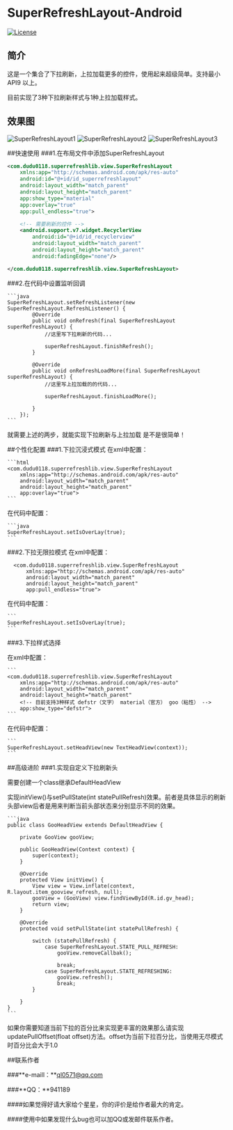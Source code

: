 # SuperRefreshLayout-Android

[![License](https://img.shields.io/badge/license-Apache%202-green.svg)](https://www.apache.org/licenses/LICENSE-2.0)

## 简介
这是一个集合了下拉刷新，上拉加载更多的控件，使用起来超级简单。支持最小API9 以上。

目前实现了3种下拉刷新样式与1种上拉加载样式。


## 效果图
![SuperRefreshLayout1](http://img.blog.csdn.net/20160912143102488)
![SuperRefreshLayout2](http://img.blog.csdn.net/20160912144237064)
![SuperRefreshLayout3](http://img.blog.csdn.net/20160912144411193)

##快速使用
###1.在布局文件中添加SuperRefreshLayout

```xml
<com.dudu0118.superrefreshlib.view.SuperRefreshLayout
    xmlns:app="http://schemas.android.com/apk/res-auto"
    android:id="@+id/id_superrefreshlayout"
    android:layout_width="match_parent"
    android:layout_height="match_parent"
    app:show_type="material"
    app:overlay="true"
    app:pull_endless="true">

    <!-- 需要刷新的控件 -->
    <android.support.v7.widget.RecyclerView
        android:id="@+id/id_recyclerview"
        android:layout_width="match_parent"
        android:layout_height="match_parent"
        android:fadingEdge="none"/>

</com.dudu0118.superrefreshlib.view.SuperRefreshLayout>
```
  
###2.在代码中设置监听回调

    ```java
	SuperRefreshLayout.setRefreshListener(new SuperRefreshLayout.RefreshListener() {
            @Override
            public void onRefresh(final SuperRefreshLayout superRefreshLayout) {
            	//这里写下拉刷新的代码...

            	superRefreshLayout.finishRefresh();
            }

            @Override
            public void onRefreshLoadMore(final SuperRefreshLayout superRefreshLayout) {
             	//这里写上拉加载的的代码...  

            	superRefreshLayout.finishLoadMore();
               
            }
        });
    ```
  
就需要上述的两步，就能实现下拉刷新与上拉加载 是不是很简单！

##个性化配置
###1.下拉沉浸式模式
在xml中配置：

    ```html
	<com.dudu0118.superrefreshlib.view.SuperRefreshLayout
        xmlns:app="http://schemas.android.com/apk/res-auto"
        android:layout_width="match_parent"
        android:layout_height="match_parent"
        app:overlay="true">
    ```

在代码中配置：

    ```java
	SuperRefreshLayout.setIsOverLay(true);
    ```

###2.下拉无限拉模式
在xml中配置：

  ```
	<com.dudu0118.superrefreshlib.view.SuperRefreshLayout
        xmlns:app="http://schemas.android.com/apk/res-auto"
        android:layout_width="match_parent"
        android:layout_height="match_parent"
        app:pull_endless="true">
  ```

在代码中配置：

    ```
	SuperRefreshLayout.setIsOverLay(true);
	```

###3.下拉样式选择

在xml中配置：

    ```
	<com.dudu0118.superrefreshlib.view.SuperRefreshLayout
        xmlns:app="http://schemas.android.com/apk/res-auto"
        android:layout_width="match_parent"
        android:layout_height="match_parent"
		<!-- 目前支持3种样式 defstr（文字） material（官方） goo（粘性） -->
        app:show_type="defstr">
    ```

在代码中配置：

    ```
	SuperRefreshLayout.setHeadView(new TextHeadView(context));
    ```

##高级进阶
###1.实现自定义下拉刷新头

需要创建一个class继承DefaultHeadView

实现initView()与setPullState(int statePullRefresh)效果。前者是具体显示的刷新头部view后者是用来判断当前头部状态来分别显示不同的效果。

    ```java
	public class GooHeadView extends DefaultHeadView {

	    private GooView gooView;
	
	    public GooHeadView(Context context) {
	        super(context);
	    }
	
	    @Override
	    protected View initView() {
	        View view = View.inflate(context, R.layout.item_gooview_refresh, null);
	        gooView = (GooView) view.findViewById(R.id.gv_head);
	        return view;
	    }
	
	    @Override
	    protected void setPullState(int statePullRefresh) {
	
	        switch (statePullRefresh) {
	            case SuperRefreshLayout.STATE_PULL_REFRESH:
	                gooView.removeCallbak();
	
	                break;
	            case SuperRefreshLayout.STATE_REFRESHING:
	                gooView.refresh();
	                break;
	        }
	
	    }
	}
    ```

如果你需要知道当前下拉的百分比来实现更丰富的效果那么请实现updatePullOffset(float offset)方法。offset为当前下拉百分比，当使用无尽模式时百分比会大于1.0

##联系作者

###**e-maill：**ql0571@qq.com

###**QQ：**941189


####如果觉得好请大家给个星星，你的评价是给作者最大的肯定。

####使用中如果发现什么bug也可以加QQ或发邮件联系作者。



